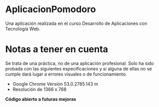 # AplicacionPomodoro
Una aplicación realizada en el curso Desarrollo de Aplicaciones con Tecnología Web.

# Notas a tener en cuenta
Se trata de una práctica, no de una aplicación profesional. Solo ha sido probada con las siguientes especificaciones y 
si alguna de ellas no se cumple dará lugar a errores visuales o de funcionamiento.
- Google Chrome Versión 53.0.2785.143 m
- Resolución de 1366 x 768

**Código abierto a futuras mejoras**
